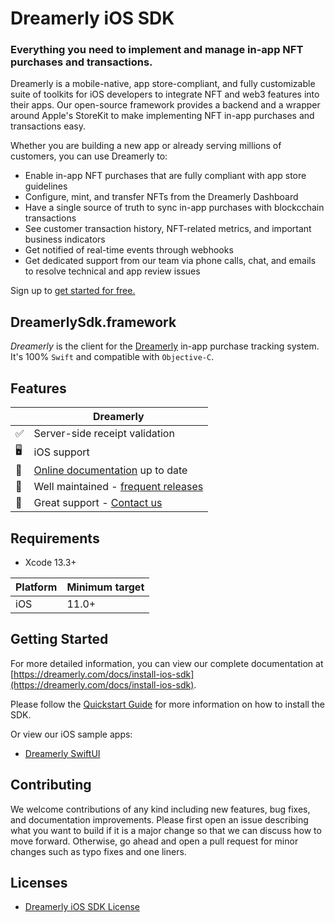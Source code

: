 # Dreamerly iOS SDK

### Everything you need to implement and manage in-app NFT purchases and transactions.

Dreamerly is a mobile-native, app store-compliant, and fully customizable suite of toolkits for iOS developers to integrate NFT and web3 features into their apps. Our open-source framework provides a backend and a wrapper around Apple's StoreKit to make implementing NFT in-app purchases and transactions easy.

Whether you are building a new app or already serving millions of customers, you can use Dreamerly to:

- Enable in-app NFT purchases that are fully compliant with app store guidelines
- Configure, mint, and transfer NFTs from the Dreamerly Dashboard
- Have a single source of truth to sync in-app purchases with blockcchain transactions
- See customer transaction history, NFT-related metrics, and important business indicators
- Get notified of real-time events through webhooks
- Get dedicated support from our team via phone calls, chat, and emails to resolve technical and app review issues

Sign up to [get started for free.](https://app.dreamerly.com/)

## DreamerlySdk.framework

*Dreamerly* is the client for the [Dreamerly](https://www.dreamerly.com/) in-app purchase tracking system. It's 100% `Swift` and compatible with `Objective-C`.

## Features

|   | Dreamerly |
| --- | --- |
✅ | Server-side receipt validation
🖥 | iOS support
📝 | [Online documentation](https://dreamerly.com/docs) up to date
💯 | Well maintained - [frequent releases](https://github.com/dreamerlyhq/dreamerly-ios-sdk/releases)
📮 | Great support - [Contact us](https://dreamerly.com/)

## Requirements

- Xcode 13.3+

| Platform | Minimum target |
| --- | --- |
| iOS | 11.0+ |

## Getting Started

For more detailed information, you can view our complete documentation at [https://dreamerly.com/docs/install-ios-sdk](https://dreamerly.com/docs/install-ios-sdk).

Please follow the [Quickstart Guide](https://dreamerly.com/docs/install-ios-sdk) for more information on how to install the SDK.

Or view our iOS sample apps:
- [Dreamerly SwiftUI](Examples/DreamerlySwiftUI)


## Contributing

We welcome contributions of any kind including new features, bug fixes, and documentation improvements. Please first open an issue describing what you want to build if it is a major change so that we can discuss how to move forward. Otherwise, go ahead and open a pull request for minor changes such as typo fixes and one liners.

## Licenses

- [Dreamerly iOS SDK License](LICENSE)



